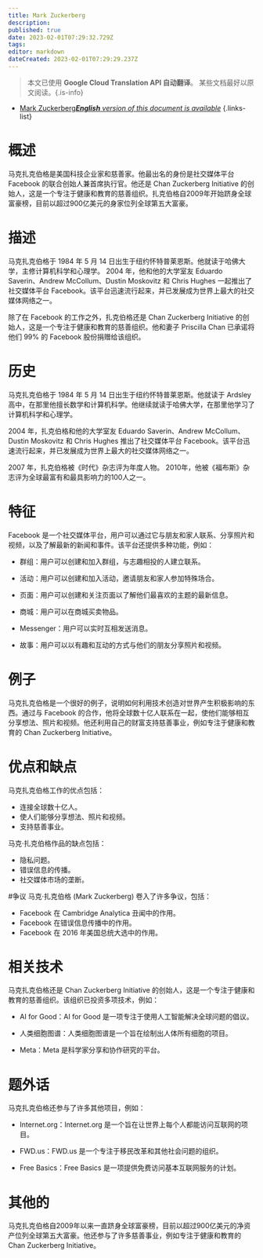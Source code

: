 ```yaml
---
title: Mark Zuckerberg
description: 
published: true
date: 2023-02-01T07:29:32.729Z
tags: 
editor: markdown
dateCreated: 2023-02-01T07:29:29.237Z
---
```


> 本文已使用 **Google Cloud Translation API 自动翻译**。
某些文档最好以原文阅读。{.is-info}

- [Mark Zuckerberg***English** version of this document is available*](/en/Knowledge-base/Dictionary/mark-zuckerberg)
{.links-list}

# 概述
马克扎克伯格是美国科技企业家和慈善家。他最出名的身份是社交媒体平台 Facebook 的联合创始人兼首席执行官。他还是 Chan Zuckerberg Initiative 的创始人，这是一个专注于健康和教育的慈善组织。扎克伯格自2009年开始跻身全球富豪榜，目前以超过900亿美元的身家位列全球第五大富豪。

# 描述
马克扎克伯格于 1984 年 5 月 14 日出生于纽约怀特普莱恩斯。他就读于哈佛大学，主修计算机科学和心理学。 2004 年，他和他的大学室友 Eduardo Saverin、Andrew McCollum、Dustin Moskovitz 和 Chris Hughes 一起推出了社交媒体平台 Facebook。该平台迅速流行起来，并已发展成为世界上最大的社交媒体网络之一。

除了在 Facebook 的工作之外，扎克伯格还是 Chan Zuckerberg Initiative 的创始人，这是一个专注于健康和教育的慈善组织。他和妻子 Priscilla Chan 已承诺将他们 99% 的 Facebook 股份捐赠给该组织。

# 历史
马克扎克伯格于 1984 年 5 月 14 日出生于纽约怀特普莱恩斯。他就读于 Ardsley 高中，在那里他擅长数学和计算机科学。他继续就读于哈佛大学，在那里他学习了计算机科学和心理学。

2004 年，扎克伯格和他的大学室友 Eduardo Saverin、Andrew McCollum、Dustin Moskovitz 和 Chris Hughes 推出了社交媒体平台 Facebook。该平台迅速流行起来，并已发展成为世界上最大的社交媒体网络之一。

2007 年，扎克伯格被《时代》杂志评为年度人物。 2010年，他被《福布斯》杂志评为全球最富有和最具影响力的100人之一。

# 特征
Facebook 是一个社交媒体平台，用户可以通过它与朋友和家人联系、分享照片和视频，以及了解最新的新闻和事件。该平台还提供多种功能，例如：

* 群组：用户可以创建和加入群组，与志趣相投的人建立联系。

* 活动：用户可以创建和加入活动，邀请朋友和家人参加特殊场合。

* 页面：用户可以创建和关注页面以了解他们最喜欢的主题的最新信息。

* 商城：用户可以在商城买卖物品。

* Messenger：用户可以实时互相发送消息。

* 故事：用户可以以有趣和互动的方式与他们的朋友分享照片和视频。

# 例子
马克扎克伯格是一个很好的例子，说明如何利用技术创造对世界产生积极影响的东西。通过与 Facebook 的合作，他将全球数十亿人联系在一起，使他们能够相互分享想法、照片和视频。他还利用自己的财富支持慈善事业，例如专注于健康和教育的 Chan Zuckerberg Initiative。

# 优点和缺点
马克扎克伯格工作的优点包括：

* 连接全球数十亿人。
* 使人们能够分享想法、照片和视频。
* 支持慈善事业。

马克·扎克伯格作品的缺点包括：

* 隐私问题。
* 错误信息的传播。
* 社交媒体市场的垄断。

#争议
马克·扎克伯格 (Mark Zuckerberg) 卷入了许多争议，包括：

* Facebook 在 Cambridge Analytica 丑闻中的作用。
* Facebook 在错误信息传播中的作用。
* Facebook 在 2016 年美国总统大选中的作用。

# 相关技术
马克扎克伯格还是 Chan Zuckerberg Initiative 的创始人，这是一个专注于健康和教育的慈善组织。该组织已投资多项技术，例如：

* AI for Good：AI for Good 是一项专注于使用人工智能解决全球问题的倡议。

* 人类细胞图谱：人类细胞图谱是一个旨在绘制出人体所有细胞的项目。

* Meta：Meta 是科学家分享和协作研究的平台。

# 题外话
马克扎克伯格还参与了许多其他项目，例如：

* Internet.org：Internet.org 是一个旨在让世界上每个人都能访问互联网的项目。

* FWD.us：FWD.us 是一个专注于移民改革和其他社会问题的组织。

* Free Basics：Free Basics 是一项提供免费访问基本互联网服务的计划。

# 其他的
马克扎克伯格自2009年以来一直跻身全球富豪榜，目前以超过900亿美元的净资产位列全球第五大富豪。他还参与了许多慈善事业，例如专注于健康和教育的 Chan Zuckerberg Initiative。